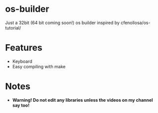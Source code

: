# os-builder
Just a 32bit (64 bit coming soon!) os builder inspired by cfenollosa/os-tutorial/

# Features
 - Keyboard
 - Easy compiling with make

# Notes
 - **Warning! Do not edit any libraries unless the videos on my channel say too!**
